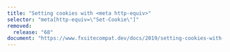 ```yaml
---
title: "Setting cookies with <meta http-equiv>"
selector: "meta[http-equiv=\"Set-Cookie\"]"
removed:
  release: "68"
document: "https://www.fxsitecompat.dev/docs/2019/setting-cookies-with-meta-http-equiv-is-no-longer-allowed/"
---
```

